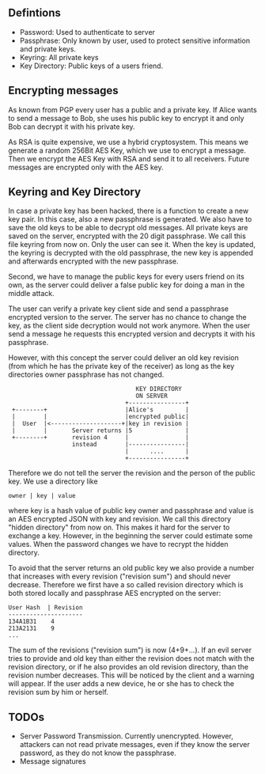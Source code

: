 ## Defintions
* Password: Used to authenticate to server
* Passphrase: Only known by user, used to protect sensitive information and private keys.
* Keyring: All private keys
* Key Directory: Public keys of a users friend.

## Encrypting messages
As known from PGP every user has a public and a private key.
If Alice wants to send a message to Bob, she uses his public key to encrypt it and only Bob can decrypt it with his private key.

As RSA is quite expensive, we use a hybrid cryptosystem. This means we generate a random 256Bit AES Key, which we use to encrypt a message. Then we encrypt the AES Key with RSA and send it to all receivers. Future messages are encrypted only with the AES key.


## Keyring and Key Directory
In case a private key  has been hacked, there is a function to create a new key pair. In this case, also a new passphrase is generated. We also have to save the old keys to be able to decrypt old messages. All private keys are saved on the server, encrypted with the 20 digit passphrase. We call this file keyring from now on. Only the user can see it. When the key is updated, the keyring is decrypted with the old passphrase, the new key is appended and afterwards encrypted with the new passphrase.

Second, we have to manage the public keys for every users friend on its own, as the server could deliver a false public key for doing a man in the middle attack.

The user can verify a private key client side and send a passphrase encrypted version to the server. The server has no chance to change the key, as the client side decryption would not work anymore. When the user send a message he requests this encrypted version and decrypts it with his passphrase.

However, with this concept the server could deliver an old key revision (from which he has the private key of the receiver) as long as the key directories owner passphrase has not changed.

                                
                                        KEY DIRECTORY
                                        ON SERVER
                                     +----------------+
     +--------+                      |Alice's         |
     |        |                      |encrypted public|
     |  User  |<--------------------+|key in revision |
     |        |       Server returns |5               |
     +--------+       revision 4     |                |
                      instead        |----------------|
                                     |      ....      |
                                     +----------------+


Therefore we do not tell the server the revision and the person of the public key. We use a directory like

    owner | key | value

where key is a hash value of public key owner and passphrase and value is an AES encrypted JSON with key and revision. We call this directory "hidden directory" from now on.
This makes it hard for the server to exchange a key. However, in the beginning the server could estimate some values. When the password changes 
we have to recrypt the hidden directory.

To avoid that the server returns an old public key we also provide a number that increases with every revision ("revision sum") and should never decrease. Therefore we first have a so called revision directory which is both stored locally and passphrase AES encrypted on the server:

    User Hash  | Revision
    ---------------------
    134A1B31	4
    213A2131	9
    ...

The sum of the revisions ("revision sum") is now (4+9+...). If an evil server tries to provide and old key than either the revision does not match with the revision directory, or if he also provides an old revision directory, than the revision number decreases. This will be noticed by the client and a warning will appear. If the user adds a new device, he or she has to check the revision sum by him or herself.



## TODOs
* Server Password Transmission. Currently unencrypted. However, attackers can not read private messages, even if they know the server password, as they do not know the passphrase.
* Message signatures